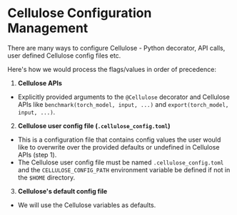 # Cellulose Configuration Management

There are many ways to configure Cellulose - Python decorator, API calls,
user defined Cellulose config files etc.

Here's how we would process the flags/values in order of precedence:

1. **Cellulose APIs**

* Explicitly provided arguments to the `@Cellulose` decorator and Cellulose APIs like `benchmark(torch_model, input, ...)` and `export(torch_model, input, ...)`.

2. **Cellulose user config file (`.cellulose_config.toml`)**

* This is a configuration file that contains config values the user would like to overwrite over
the provided defaults or undefined in Cellulose APIs (step 1).
* The Cellulose user config file must be named `.cellulose_config.toml` and the `CELLULOSE_CONFIG_PATH` environment
variable be defined if not in the `$HOME` directory.

3. **Cellulose's default config file**

* We will use the Cellulose variables as defaults.
